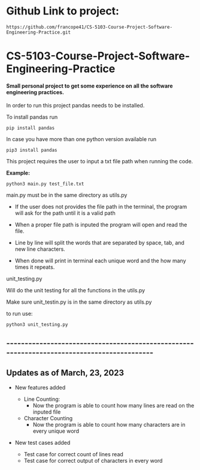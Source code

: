 # Github Link to project:


    https://github.com/francope41/CS-5103-Course-Project-Software-Engineering-Practice.git

# CS-5103-Course-Project-Software-Engineering-Practice
#### Small personal project to get some experience on all the software engineering practices.

In order to run this project pandas needs to be installed.

To install pandas run
    
    pip install pandas
    
In case you have more than one python version available run
    
    pip3 install pandas

This project requires the user to input a txt file path when running the code.

**Example:**


    python3 main.py test_file.txt

main.py must be in the same directory as utils.py

* If the user does not provides the file path in the terminal, the program will ask for the path until it is a valid path

* When a proper file path is inputed the program will open and read the file.

* Line by line will split the words that are separated by space, tab, and new line characters.

* When done will print in terminal each unique word and the how many times it repeats.

unit_testing.py

Will do the unit testing for all the functions in the utils.py

Make sure unit_testin.py is in the same directory as utils.py

to run use:

    python3 unit_testing.py

## -------------------------------------------------------------------------------------------

## Updates as of March, 23, 2023

* New features added
    - Line Counting:
        - Now the program is able to count how many lines are read on the inputed file
    - Character Counting
        - Now the program is able to count how many characters are in every unique word

* New test cases added
    - Test case for correct count of lines read
    - Test case for correct output of characters in every word
